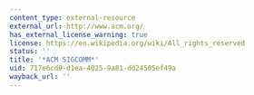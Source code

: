 ```yaml
---
content_type: external-resource
external_url: http://www.acm.org/
has_external_license_warning: true
license: https://en.wikipedia.org/wiki/All_rights_reserved
status: ''
title: '*ACM SIGCOMM*'
uid: 717e6cd9-d1ea-4025-9a81-dd24505ef49a
wayback_url: ''
---
```

